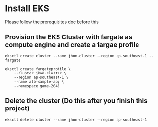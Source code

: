 # Install EKS

Please follow the prerequisites doc before this.

## Provision the EKS Cluster with fargate as compute engine and create a fargae profile

```
eksctl create cluster --name jhon-cluster --region ap-southeast-1 --fargate
```

```
eksctl create fargateprofile \
    --cluster jhon-cluster \
    --region ap-southeast-1 \
    --name alb-sample-app \
    --namespace game-2048
```

## Delete the cluster (Do this after you finish this project)

```
eksctl delete cluster --name jhon-cluster --region ap-southeast-1
```
